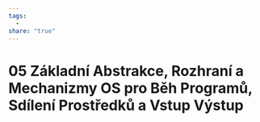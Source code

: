 ```yaml
---
tags:
  - 
share: "true"
---
```


# 05 Základní Abstrakce, Rozhraní a Mechanizmy OS pro Běh Programů, Sdílení Prostředků a Vstup Výstup